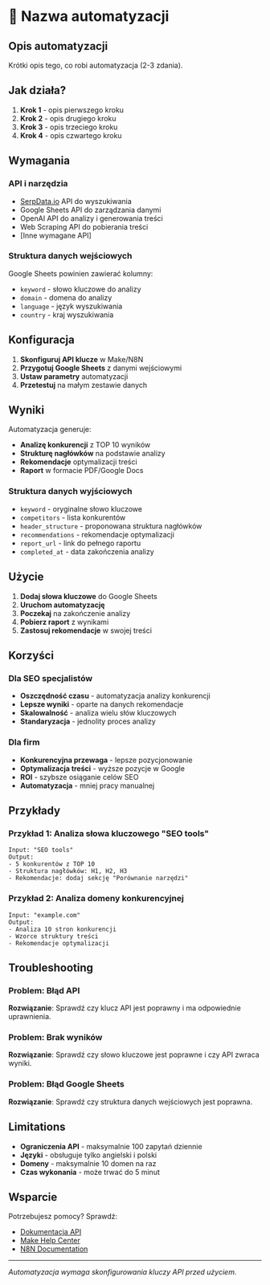 # 🎯 Nazwa automatyzacji

## Opis automatyzacji
Krótki opis tego, co robi automatyzacja (2-3 zdania).

## Jak działa?
1. **Krok 1** - opis pierwszego kroku
2. **Krok 2** - opis drugiego kroku
3. **Krok 3** - opis trzeciego kroku
4. **Krok 4** - opis czwartego kroku

## Wymagania

### API i narzędzia
- [SerpData.io](https://serpdata.io/) API do wyszukiwania
- Google Sheets API do zarządzania danymi
- OpenAI API do analizy i generowania treści
- Web Scraping API do pobierania treści
- [Inne wymagane API]

### Struktura danych wejściowych
Google Sheets powinien zawierać kolumny:
- `keyword` - słowo kluczowe do analizy
- `domain` - domena do analizy
- `language` - język wyszukiwania
- `country` - kraj wyszukiwania

## Konfiguracja

1. **Skonfiguruj API klucze** w Make/N8N
2. **Przygotuj Google Sheets** z danymi wejściowymi
3. **Ustaw parametry** automatyzacji
4. **Przetestuj** na małym zestawie danych

## Wyniki

Automatyzacja generuje:
- **Analizę konkurencji** z TOP 10 wyników
- **Strukturę nagłówków** na podstawie analizy
- **Rekomendacje** optymalizacji treści
- **Raport** w formacie PDF/Google Docs

### Struktura danych wyjściowych
- `keyword` - oryginalne słowo kluczowe
- `competitors` - lista konkurentów
- `header_structure` - proponowana struktura nagłówków
- `recommendations` - rekomendacje optymalizacji
- `report_url` - link do pełnego raportu
- `completed_at` - data zakończenia analizy

## Użycie

1. **Dodaj słowa kluczowe** do Google Sheets
2. **Uruchom automatyzację**
3. **Poczekaj** na zakończenie analizy
4. **Pobierz raport** z wynikami
5. **Zastosuj rekomendacje** w swojej treści

## Korzyści

### Dla SEO specjalistów
- **Oszczędność czasu** - automatyzacja analizy konkurencji
- **Lepsze wyniki** - oparte na danych rekomendacje
- **Skalowalność** - analiza wielu słów kluczowych
- **Standaryzacja** - jednolity proces analizy

### Dla firm
- **Konkurencyjna przewaga** - lepsze pozycjonowanie
- **Optymalizacja treści** - wyższe pozycje w Google
- **ROI** - szybsze osiąganie celów SEO
- **Automatyzacja** - mniej pracy manualnej

## Przykłady

### Przykład 1: Analiza słowa kluczowego "SEO tools"
```
Input: "SEO tools"
Output: 
- 5 konkurentów z TOP 10
- Struktura nagłówków: H1, H2, H3
- Rekomendacje: dodaj sekcję "Porównanie narzędzi"
```

### Przykład 2: Analiza domeny konkurencyjnej
```
Input: "example.com"
Output:
- Analiza 10 stron konkurencji
- Wzorce struktury treści
- Rekomendacje optymalizacji
```

## Troubleshooting

### Problem: Błąd API
**Rozwiązanie**: Sprawdź czy klucz API jest poprawny i ma odpowiednie uprawnienia.

### Problem: Brak wyników
**Rozwiązanie**: Sprawdź czy słowo kluczowe jest poprawne i czy API zwraca wyniki.

### Problem: Błąd Google Sheets
**Rozwiązanie**: Sprawdź czy struktura danych wejściowych jest poprawna.

## Limitations

- **Ograniczenia API** - maksymalnie 100 zapytań dziennie
- **Języki** - obsługuje tylko angielski i polski
- **Domeny** - maksymalnie 10 domen na raz
- **Czas wykonania** - może trwać do 5 minut

## Wsparcie

Potrzebujesz pomocy? Sprawdź:
- [Dokumentacja API](https://serpdata.io/docs)
- [Make Help Center](https://www.make.com/en/help)
- [N8N Documentation](https://docs.n8n.io/)

---

*Automatyzacja wymaga skonfigurowania kluczy API przed użyciem.* 